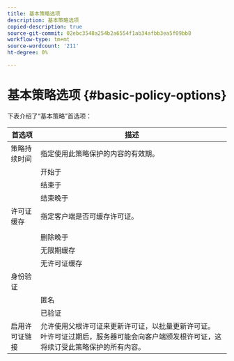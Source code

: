 ```yaml
---
title: 基本策略选项
description: 基本策略选项
copied-description: true
source-git-commit: 02ebc3548a254b2a6554f1ab34afbb3ea5f09bb8
workflow-type: tm+mt
source-wordcount: '211'
ht-degree: 0%

---
```


# 基本策略选项 {#basic-policy-options}

下表介绍了“基本策略”首选项：

| 首选项 | 描述 |
|---|---|
| 策略持续时间 | 指定使用此策略保护的内容的有效期。 |
|  | 开始于 | 在此日期/时间之前不能使用许可证。 |
|  | 结束于 | 许可证不能在此日期/时间之后使用。 |
|  | 结束晚于 | 指定许可证的有效时间（以分钟为单位），从打包时开始算起。 |
| 许可证缓存 | 指定客户端是否可缓存许可证。 |
|  | | 许可证不能在此日期/时间之后使用。 |
|  | 删除晚于 | 指定许可证的有效时间（以分钟为单位），从许可证服务器颁发许可证的时间开始。 |
|  | 无限期缓存 | 许可证可无限期地缓存在客户端上。 |
|  | 无许可证缓存 | 客户端不能缓存许可证。 每次用户播放内容时，都必须从服务器获取新许可证。 |
| 身份验证 | |
|  | 匿名 | 查看内容无需任何身份验证。 |
|  | 已验证 | 需要用户名/密码身份验证。 |
| 启用许可证链接 | 允许使用父根许可证来更新许可证，以批量更新许可证。 叶许可证过期后，服务器可能会向客户端颁发根许可证，这将续订受此策略保护的所有内容。 |
